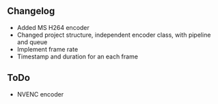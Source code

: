 ## Changelog

* Added MS H264 encoder
* Changed project structure, independent encoder class, with pipeline and queue
* Implement frame rate
* Timestamp and duration for an each frame

## ToDo

* NVENC encoder